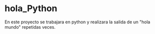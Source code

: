 # hola_Python
 En este proyecto se trabajara en python y realizara la salida de un "hola mundo" repetidas veces.
